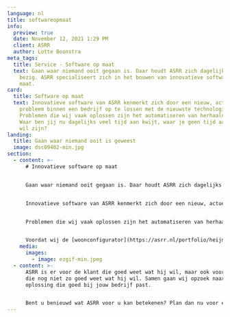 ```yaml
---
language: nl
title: softwareopmaat
info:
  preview: true
  date: November 12, 2021 1:29 PM
  client: ASRR
  author: Lotte Boonstra
meta_tags:
  title: Service - Software op maat
  text: Gaan waar niemand ooit gegaan is. Daar houdt ASRR zich dagelijks mee
    bezig. ASRR specialiseert zich in het bouwen van innovatieve software op
    maat.
card:
  title: Software op maat
  text: Innovatieve software van ASRR kenmerkt zich door een nieuw, actueel
    probleem binnen een bedrijf op te lossen met de nieuwste technologieën.
    Problemen die wij vaak oplossen zijn het automatiseren van herhaald werk.
    Waar ben jij nu dagelijks veel tijd aan kwijt, waar je geen tijd aan kwijt
    wil zijn?
landing:
  title: Gaan waar niemand ooit is geweest
  image: dsc09402-min.jpg
section:
  - content: >-
      # Innovatieve software op maat


      Gaan waar niemand ooit gegaan is. Daar houdt ASRR zich dagelijks mee bezig; pionieren binnen software. ASRR specialiseert zich in het bouwen van innovatieve software.


      Innovatieve software van ASRR kenmerkt zich door een nieuw, actueel probleem binnen een bedrijf op te lossen met de nieuwste technologieën. Grote uitdagingen gaan wij niet uit de weg. Wij halen daar juist voldoening uit.


      Problemen die wij vaak oplossen zijn het automatiseren van herhaald werk. Waar ben jij nu dagelijks veel tijd aan kwijt, waar je geen tijd aan kwijt wil zijn? Een goed voorbeeld van herhaald werk dat wij hebben geautomatiseerd is de [woonconfigurator](https://asrr.nl/portfolio/heijmans-configurator).


      Voordat wij de [woonconfigurator](https://asrr.nl/portfolio/heijmans-configurator) hadden ontwikkeld, was de architect uren bezig met het verwerken van optielijsten van klanten; uittekenen hoe alle woningen eruit komen te zien. Die tijden zijn voorbij sinds wij een online 3D-omgeving hebben gemaakt waarin de klant zelf zijn droomhuis kan ontwerpen. Er komt geen architect meer aan te pas, alleen de fantasie en creativiteit van de klant. Klik [hier](https://asrr.nl/portfolio/heijmans-configurator) om meer over de case te weten te komen.
    media:
      images:
        - image: ezgif-min.jpeg
  - content: >-
      ASRR is er voor de klant die goed weet wat hij wil, maar ook voor de klant
      die nog niet zo goed weet wat hij wil. Samen gaan wij opzoek naar een
      oplossing die goed bij jouw bedrijf past.


      Bent u benieuwd wat ASRR voor u kan betekenen? Plan dan nu voor een half uur vrijblijvend een consult met ons in. In dit consult zullen wij jouw proces analyseren en een korte rapportage uitbrengen met wat jij kan verbeteren en hoe veel jij op jaarbasis gaat besparen.
---
```

